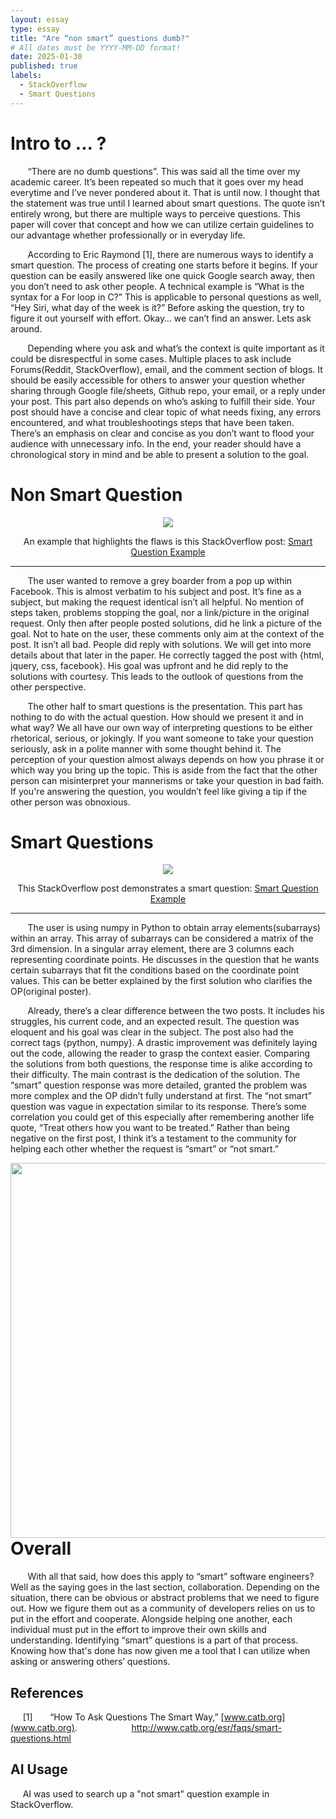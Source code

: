 ```yaml
---
layout: essay
type: essay
title: "Are “non smart” questions dumb?"
# All dates must be YYYY-MM-DD format!
date: 2025-01-30
published: true
labels:
  - StackOverflow
  - Smart Questions
---
```


# Intro to ... ?

&nbsp; &nbsp; &nbsp; &nbsp;“There are no dumb questions”. This was said all the time over my academic career. It’s been repeated so much that it goes over my head everytime and I’ve never pondered about it. That is until now. I thought that the statement was true until I learned about smart questions. The quote isn’t entirely wrong, but there are multiple ways to perceive questions. This paper will cover that concept and how we can utilize certain guidelines to our advantage whether professionally or in everyday life.

&nbsp; &nbsp; &nbsp; &nbsp;According to Eric Raymond [1], there are numerous ways to identify a smart question. The process of creating one starts before it begins. If your question can be easily answered like one quick Google search away, then you don’t need to ask other people. A technical example is “What is the syntax for a For loop in C?” This is applicable to personal questions as well, “Hey Siri, what day of the week is it?” Before asking the question, try to figure it out yourself with effort. Okay… we can’t find an answer. Lets ask around.

&nbsp; &nbsp; &nbsp; &nbsp;Depending where you ask and what’s the context is quite important as it could be disrespectful in some cases. Multiple places to ask include Forums(Reddit, StackOverflow), email, and the comment section of blogs. It should be easily accessible for others to answer your question whether sharing through Google file/sheets, Github repo, your email, or a reply under your post. This part also depends on who’s asking to fulfill their side. Your post should have a concise and clear topic of what needs fixing, any errors encountered, and what troubleshootings steps that have been taken. There’s an emphasis on clear and concise as you don’t want to flood your audience with unnecessary info. In the end, your reader should have a chronological story in mind and be able to present a solution to the goal.

# Non Smart Question

<div align="center">
  <img src="https://i.ibb.co/xtSFhwfL/Screenshot-2025-01-30-140924.png">
</div>
<div align="center">

An example that highlights the flaws is this StackOverflow post: <a href="https://stackoverflow.com/questions/12345620/how-to-remove-grey-border-from-facebook-lightbox-pop-up/">Smart Question Example </a>
</div>

---

&nbsp; &nbsp; &nbsp; &nbsp;The user wanted to remove a grey boarder from a pop up within Facebook. This is almost verbatim to his subject and post. It’s fine as a subject, but making the request identical isn’t all helpful. No mention of steps taken, problems stopping the goal, nor a link/picture in the original request. Only then after people posted solutions, did he link a picture of the goal. Not to hate on the user, these comments only aim at the context of the post. It isn’t all bad. People did reply with solutions. We will get into more details about that later in the paper. He correctly tagged the post with {html, jquery, css, facebook}. His goal was upfront and he did reply to the solutions with courtesy. This leads to the outlook of questions from the other perspective.

&nbsp; &nbsp; &nbsp; &nbsp;The other half to smart questions is the presentation. This part has nothing to do with the actual question. How should we present it and in what way? We all have our own way of interpreting questions to be either rhetorical, serious, or jokingly. If you want someone to take your question seriously, ask in a polite manner with some thought behind it. The perception of your question almost always depends on how you phrase it or which way you bring up the topic. This is aside from the fact that the other person can misinterpret your mannerisms or take your question in bad faith. If you're answering the question, you wouldn’t feel like giving a tip if the other person was obnoxious.

# Smart Questions

<div align="center">
  <img src="https://i.ibb.co/Q7y7NqJZ/Screenshot-2025-01-30-140915.png">
</div>
<div 
align="center">

  This StackOverflow post demonstrates a smart question: <a href="https://stackoverflow.com/questions/79385866/numpy-array-boolean-indexing-to-get-containing-element/">Smart Question Example </a>

</div>

---

&nbsp; &nbsp; &nbsp; &nbsp;The user is using numpy in Python to obtain array elements(subarrays) within an array. This array of subarrays can be considered a matrix of the 3rd dimension. In a singular array element, there are 3 columns each representing coordinate points. He discusses in the question that he wants certain subarrays that fit the conditions based on the coordinate point values. This can be better explained by the first solution who clarifies the OP(original poster). 

&nbsp; &nbsp; &nbsp; &nbsp;Already, there’s a clear difference between the two posts. It includes his struggles, his current code, and an expected result. The question was eloquent and his goal was clear in the subject. The post also had the correct tags {python, numpy}. A drastic improvement was definitely laying out the code, allowing the reader to grasp the context easier. Comparing the solutions from both questions, the response time is alike according to their difficulty. The main contrast is the dedication of the solution. The “smart” question response was more detailed, granted the problem was more complex and the OP didn’t fully understand at first. The “not smart” question was vague in expectation similar to its response. There’s some correlation you could get of this especially after remembering another life quote, “Treat others how you want to be treated.” Rather than being negative on the first post, I think it’s a testament to the community for helping each other whether the request is “smart” or “not smart.”

<img width=600 align="right" src="https://media.graphassets.com/resize=fit:crop,width:1280,height:660/8lhiw6WBSJ2P5Wgv6CY7">

# Overall

&nbsp; &nbsp; &nbsp; &nbsp;With all that said, how does this apply to “smart” software engineers? Well as the saying goes in the last section, collaboration. Depending on the situation, there can be obvious or abstract problems that we need to figure out. How we figure them out as a community of developers relies on us to put in the effort and cooperate. Alongside helping one another, each individual must put in the effort to improve their own skills and understanding. Identifying “smart” questions is a part of that process. Knowing how that's done has now given me a tool that I can utilize when asking or answering others’ questions. 

## References
&nbsp; &nbsp; &nbsp;[1] &nbsp; &nbsp; &nbsp; “How To Ask Questions The Smart Way,” [www.catb.org](www.catb.org).
&nbsp; &nbsp; &nbsp; &nbsp; &nbsp;&nbsp; &nbsp; &nbsp; &nbsp; &nbsp; &nbsp; <a href="http://www.catb.org/esr/faqs/smart-questions.html/">http://www.catb.org/esr/faqs/smart-questions.html</a>

## AI Usage
&nbsp; &nbsp; &nbsp;AI was used to search up a "not smart" question example in StackOverflow.
‌

